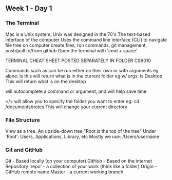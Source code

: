 ## Week 1 - Day 1
### The Terminal
Mac is a Unix system, Unix was designed in the 70's
The text-based interface of the computer
Uses the command line interface (CLI) to navigate file tree on computer
create files, run commands, git management, push/pull to/from github
Open the terminal with 'cmd + space'

TERMINAL CHEAT SHEET POSTED SEPARATELY IN FOLDER CS6010

Commands such as <ls> can be run either on their own or with arguments
eg alone: ls
    this will return what is in the current folder
eg w/ args: ls Desktop
    This will return what is on the desktop

<tab> will autocomplete a command or argument, and will help save time

</> will allow you to specify the folder you want to enter
eg: cd /documents/notes
    This will change your current directory

### File Structure
View as a tree. An upside-down tree
"Root is the top of the tree"
Under 'Root': Users, Applications, Library, etc
Mostly we use: /Users/username

### Git and GitHub
Git - Based locally (on your computer)
GitHub - Based on the internet
Repository  'repo' - a collection of your work (think like a folder)
Origin - GitHub remote name
Master - a current working branch

